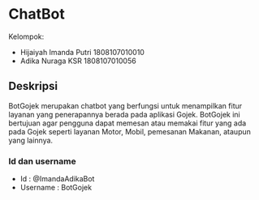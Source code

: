 # ChatBot
Kelompok:
- Hijaiyah Imanda Putri   1808107010010
- Adika Nuraga KSR        1808107010056

## Deskripsi
BotGojek merupakan chatbot yang berfungsi untuk menampilkan fitur layanan yang penerapannya berada pada aplikasi
Gojek. BotGojek ini bertujuan agar pengguna dapat memesan atau memakai fitur yang ada pada Gojek seperti layanan
Motor, Mobil, pemesanan Makanan, ataupun yang lainnya.

### Id dan username
- Id : @ImandaAdikaBot
- Username : BotGojek
